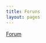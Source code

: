 ```yaml
---
title: Foruns
layout: pages
---
```


[Forum](https://www.linuxquestions.org/questions/slackware-14/)